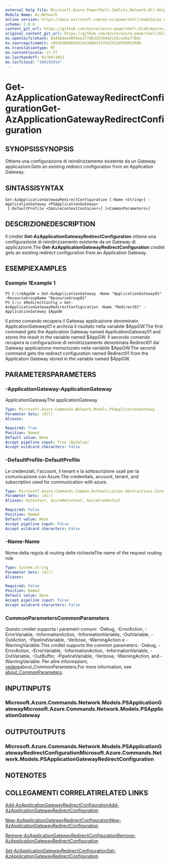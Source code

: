```yaml
---
external help file: Microsoft.Azure.PowerShell.Cmdlets.Network.dll-Help.xml
Module Name: Az.Network
online version: https://docs.microsoft.com/en-us/powershell/module/az.network/get-azapplicationgatewayredirectconfiguration
schema: 2.0.0
content_git_url: https://github.com/Azure/azure-powershell/blob/master/src/Network/Network/help/Get-AzApplicationGatewayRedirectConfiguration.md
original_content_git_url: https://github.com/Azure/azure-powershell/blob/master/src/Network/Network/help/Get-AzApplicationGatewayRedirectConfiguration.md
ms.openlocfilehash: 8a49bdeed095ee277d632559402c55ca3baf784c
ms.sourcegitcommit: c05d3d669b5631e526841f47b22513d78495350b
ms.translationtype: MT
ms.contentlocale: it-IT
ms.lasthandoff: 02/09/2021
ms.locfileid: "100192014"
---
```

# <span data-ttu-id="23a16-101">Get-AzApplicationGatewayRedirectConfiguration</span><span class="sxs-lookup"><span data-stu-id="23a16-101">Get-AzApplicationGatewayRedirectConfiguration</span></span>

## <span data-ttu-id="23a16-102">SYNOPSIS</span><span class="sxs-lookup"><span data-stu-id="23a16-102">SYNOPSIS</span></span>
<span data-ttu-id="23a16-103">Ottiene una configurazione di reindirizzamento esistente da un Gateway applicazioni.</span><span class="sxs-lookup"><span data-stu-id="23a16-103">Gets an existing redirect configuration from an Application Gateway.</span></span>

## <span data-ttu-id="23a16-104">SINTASSI</span><span class="sxs-lookup"><span data-stu-id="23a16-104">SYNTAX</span></span>

```
Get-AzApplicationGatewayRedirectConfiguration [-Name <String>] -ApplicationGateway <PSApplicationGateway>
 [-DefaultProfile <IAzureContextContainer>] [<CommonParameters>]
```

## <span data-ttu-id="23a16-105">DESCRIZIONE</span><span class="sxs-lookup"><span data-stu-id="23a16-105">DESCRIPTION</span></span>
<span data-ttu-id="23a16-106">Il cmdlet **Get-AzApplicationGatewayRedirectConfiguration** ottiene una configurazione di reindirizzamento esistente da un Gateway di applicazione.</span><span class="sxs-lookup"><span data-stu-id="23a16-106">The **Get-AzApplicationGatewayRedirectConfiguration** cmdlet gets an existing redirect configuration from an Application Gateway.</span></span>

## <span data-ttu-id="23a16-107">ESEMPI</span><span class="sxs-lookup"><span data-stu-id="23a16-107">EXAMPLES</span></span>

### <span data-ttu-id="23a16-108">Esempio 1</span><span class="sxs-lookup"><span data-stu-id="23a16-108">Example 1</span></span>
```
PS C:\>$AppGW = Get-AzApplicationGateway -Name "ApplicationGateway01" -ResourceGroupName "ResourceGroup01"
PS C:\> $RedirectConfig = Get-AzApplicationGatewayRedirectConfiguration -Name "Redirect01" -ApplicationGateway $AppGW
```

<span data-ttu-id="23a16-109">Il primo comando recupera il Gateway applicazione denominato ApplicationGateway01 e archivia il risultato nella variabile $AppGW.</span><span class="sxs-lookup"><span data-stu-id="23a16-109">The first command gets the Application Gateway named ApplicationGateway01 and stores the result in the variable named $AppGW.</span></span>
<span data-ttu-id="23a16-110">Il secondo comando recupera la configurazione di reindirizzamento denominata Redirect01 dal Gateway applicazione memorizzato nella variabile $AppGW.</span><span class="sxs-lookup"><span data-stu-id="23a16-110">The second command gets the redirect configuration named Redirect01 from the Application Gateway stored in the variable named $AppGW.</span></span>

## <span data-ttu-id="23a16-111">PARAMETERS</span><span class="sxs-lookup"><span data-stu-id="23a16-111">PARAMETERS</span></span>

### <span data-ttu-id="23a16-112">-ApplicationGateway</span><span class="sxs-lookup"><span data-stu-id="23a16-112">-ApplicationGateway</span></span>
<span data-ttu-id="23a16-113">ApplicationGateway</span><span class="sxs-lookup"><span data-stu-id="23a16-113">The applicationGateway</span></span>

```yaml
Type: Microsoft.Azure.Commands.Network.Models.PSApplicationGateway
Parameter Sets: (All)
Aliases:

Required: True
Position: Named
Default value: None
Accept pipeline input: True (ByValue)
Accept wildcard characters: False
```

### <span data-ttu-id="23a16-114">-DefaultProfile</span><span class="sxs-lookup"><span data-stu-id="23a16-114">-DefaultProfile</span></span>
<span data-ttu-id="23a16-115">Le credenziali, l'account, il tenant e la sottoscrizione usati per la comunicazione con Azure.</span><span class="sxs-lookup"><span data-stu-id="23a16-115">The credentials, account, tenant, and subscription used for communication with azure.</span></span>

```yaml
Type: Microsoft.Azure.Commands.Common.Authentication.Abstractions.Core.IAzureContextContainer
Parameter Sets: (All)
Aliases: AzContext, AzureRmContext, AzureCredential

Required: False
Position: Named
Default value: None
Accept pipeline input: False
Accept wildcard characters: False
```

### <span data-ttu-id="23a16-116">-Name</span><span class="sxs-lookup"><span data-stu-id="23a16-116">-Name</span></span>
<span data-ttu-id="23a16-117">Nome della regola di routing delle richieste</span><span class="sxs-lookup"><span data-stu-id="23a16-117">The name of the request routing rule</span></span>

```yaml
Type: System.String
Parameter Sets: (All)
Aliases:

Required: False
Position: Named
Default value: None
Accept pipeline input: False
Accept wildcard characters: False
```

### <span data-ttu-id="23a16-118">CommonParameters</span><span class="sxs-lookup"><span data-stu-id="23a16-118">CommonParameters</span></span>
<span data-ttu-id="23a16-119">Questo cmdlet supporta i parametri comuni: -Debug, -ErrorAction, -ErrorVariable, -InformationAction, -InformationVariable, -OutVariable, -OutAction, -PipelineVariable, -Verbose, -WarningAction e -WarningVariable.</span><span class="sxs-lookup"><span data-stu-id="23a16-119">This cmdlet supports the common parameters: -Debug, -ErrorAction, -ErrorVariable, -InformationAction, -InformationVariable, -OutVariable, -OutBuffer, -PipelineVariable, -Verbose, -WarningAction, and -WarningVariable.</span></span> <span data-ttu-id="23a16-120">Per altre informazioni, [vedere](http://go.microsoft.com/fwlink/?LinkID=113216)about_CommonParameters.</span><span class="sxs-lookup"><span data-stu-id="23a16-120">For more information, see [about_CommonParameters](http://go.microsoft.com/fwlink/?LinkID=113216).</span></span>

## <span data-ttu-id="23a16-121">INPUT</span><span class="sxs-lookup"><span data-stu-id="23a16-121">INPUTS</span></span>

### <span data-ttu-id="23a16-122">Microsoft.Azure.Commands.Network.Models.PSApplicationGateway</span><span class="sxs-lookup"><span data-stu-id="23a16-122">Microsoft.Azure.Commands.Network.Models.PSApplicationGateway</span></span>

## <span data-ttu-id="23a16-123">OUTPUT</span><span class="sxs-lookup"><span data-stu-id="23a16-123">OUTPUTS</span></span>

### <span data-ttu-id="23a16-124">Microsoft.Azure.Commands.Network.Models.PSApplicationGatewayRedirectConfiguration</span><span class="sxs-lookup"><span data-stu-id="23a16-124">Microsoft.Azure.Commands.Network.Models.PSApplicationGatewayRedirectConfiguration</span></span>

## <span data-ttu-id="23a16-125">NOTE</span><span class="sxs-lookup"><span data-stu-id="23a16-125">NOTES</span></span>

## <span data-ttu-id="23a16-126">COLLEGAMENTI CORRELATI</span><span class="sxs-lookup"><span data-stu-id="23a16-126">RELATED LINKS</span></span>

[<span data-ttu-id="23a16-127">Add-AzApplicationGatewayRedirectConfiguration</span><span class="sxs-lookup"><span data-stu-id="23a16-127">Add-AzApplicationGatewayRedirectConfiguration</span></span>](./Add-AzApplicationGatewayRedirectConfiguration.md)

[<span data-ttu-id="23a16-128">New-AzApplicationGatewayRedirectConfiguration</span><span class="sxs-lookup"><span data-stu-id="23a16-128">New-AzApplicationGatewayRedirectConfiguration</span></span>](./New-AzApplicationGatewayRedirectConfiguration.md)

[<span data-ttu-id="23a16-129">Remove-AzApplicationGatewayRedirectConfiguration</span><span class="sxs-lookup"><span data-stu-id="23a16-129">Remove-AzApplicationGatewayRedirectConfiguration</span></span>](./Remove-AzApplicationGatewayRedirectConfiguration.md)

[<span data-ttu-id="23a16-130">Set-AzApplicationGatewayRedirectConfiguration</span><span class="sxs-lookup"><span data-stu-id="23a16-130">Set-AzApplicationGatewayRedirectConfiguration</span></span>](./Set-AzApplicationGatewayRedirectConfiguration.md)
